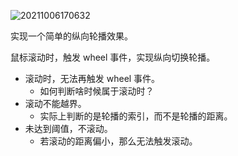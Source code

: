 ![20211006170632](https://cdn.jsdelivr.net/gh/123taojiale/dahuyou_picture@main/blogs/20211006170632.png)

实现一个简单的纵向轮播效果。

鼠标滚动时，触发 wheel 事件，实现纵向切换轮播。

- 滚动时，无法再触发 wheel 事件。
  - 如何判断啥时候属于滚动时？
- 滚动不能越界。
  - 实际上判断的是轮播的索引，而不是轮播的距离。
- 未达到阈值，不滚动。
  - 若滚动的距离偏小，那么无法触发滚动。

